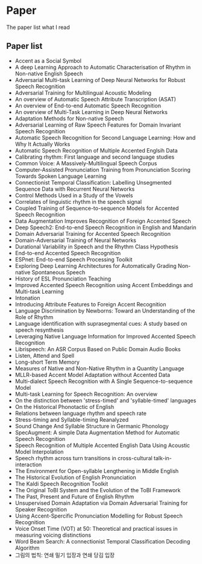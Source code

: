 # Paper
The paper list what I read
## Paper list
- Accent as a Social Symbol
- A deep Learning Approach to Automatic Characterisation of Rhythm in Non-native English Speech
- Adversarial Multi-task Learning of Deep Neural Networks for Robust Speech Recognition
- Adversarial Training for Multilingual Acoustic Modeling
- An overview of Automatic Speech Attribute Transcription (ASAT)
- An overview of End-to-end Automatic Speech Recognition
- An overview of Multi-Task Learning in Deep Neural Networks
- Adaptation Methods for Non-native Speech
- Adversarial Learning of Raw Speech Features for Domain Invariant Speech Recognition
- Automatic Speech Recognition for Second Language Learning: How and Why It Actually Works
- Automatic Speech Recognition of Multiple Accented Englsih Data
- Calibrating rhythm: First language and second language studies
- Common Voice: A Massively-Multilingual Speech Corpus
- Computer-Assisted Pronunciation Training from Pronunciation Scoring Towards Spoken Language Learning
- Connectionist Temporal Classification: Labelling Unsegmented Sequence Data with Recurrent Neural Networks
- Control Methods Used in a Study of the Vowels
- Correlates of linguistic rhythm in the speech signal
- Coupled Training of Sequence-to-sequence Models for Accented Speech Recognition
- Data Augmentation Improves Recognition of Foreign Accented Speech
- Deep Speech2: End-to-end Speech Recognition in English and Mandarin
- Domain Adversarial Training for Accented Speech Recognition
- Domain-Adversarial Training of Neural Networks
- Durational Variability in Speech and the Rhythm Class Hypothesis
- End-to-end Accented Speech Recognition
- ESPnet: End-to-end Speech Processing Toolkit
- Exploring Deep Learning Architectures for Automatically Grading Non-native Spontaneous Speech
- History of ESL Pronunciation Teaching
- Improved Accented Speech Recognition using Accent Embeddings and Multi-task Learning
- Intonation
- Introducing Attribute Features to Foreign Accent Recognition
- Language Discrimination by Newborns: Toward an Understanding of the Role of Rhythm
- Language identification with suprasegmental cues: A study based on speech resynthesis
- Leveraging Native Language Information for Improved Accented Speech Recognition
- Librispeech: An ASR Corpus Based on Public Domain Audio Books
- Listen, Attend and Spell
- Long-short Term Memory
- Measures of Native and Non-Native Rhythm in a Quantity Language
- MLLR-based Accent Model Adaptation without Accented Data
- Multi-dialect Speech Recognition with A Single Sequence-to-sequence Model
- Multi-task Learning for Speech Recognition: An overview
- On the distinction between 'stress-timed' and 'syllable-timed' languages
- On the Historical Phonotactic of English
- Relations between language rhythm and speech rate
- Stress-timing and Syllable-timing Reanalyzed
- Sound Change And Syllable Structure in Germanic Phonology
- SpecAugment: A simple Data Augmentation Method for Automatic Speech Recognition
- Speech Recognition of Multiple Accented English Data Using Acoustic Model Interpolation
- Speech rhythm across turn transitions in cross-cultural talk-in-interaction
- The Environment for Open-syllable Lengthening in Middle English
- The Historical Evolution of English Pronunciation
- The Kaldi Speech Recognition Toolkit
- The Original ToBI System and the Evolution of the ToBI Framework
- The Past, Present and Future of English Rhythm
- Unsupervised Domain Adaptation via Domain Adversarial Training for Speaker Recognition
- Using Accent-Spercific Pronunciation Modelling for Robust Speech Recognition
- Voice Onset Time (VOT) at 50: Theoretical and practical issues in measuring voicing distinctions
- Word Beam Search: A connectionist Temporal Classification Decoding Algorithm
- 그림의 법칙: 연쇄 밀기 입장과 연쇄 당김 입장